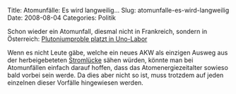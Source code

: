 Title: Atomunfälle: Es wird langweilig...
Slug: atomunfalle-es-wird-langweilig
Date: 2008-08-04
Categories: Politik

Schon wieder ein Atomunfall, diesmal nicht in Frankreich, sondern in Österreich: [Plutoniumproble platzt in Uno-Labor](http://www.spiegel.de/wissenschaft/mensch/0,1518,569810,00.html)

Wenn es nicht Leute gäbe, welche ein neues AKW als einzigen Ausweg aus der herbeigebeteten [Stromlücke](http://www.news.ch/Stromluecke+existiert+in+den+Koepfen/269421/detail.htm) sähen würden, könnte man bei Atomunfällen einfach darauf hoffen, dass das Atomenergiezeitalter sowieso bald vorbei sein werde. Da dies aber nicht so ist, muss trotzdem auf jeden einzelnen dieser Vorfälle hingewiesen werden.

